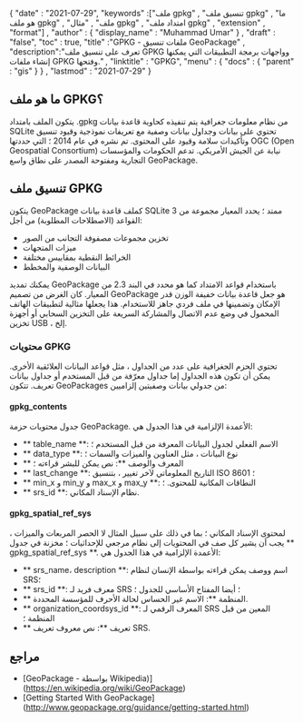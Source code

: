{
  "date" : "2021-07-29",
  "keywords" :["ملف gpkg" , "تنسيق ملف gpkg" , "ما هو ملف gpkg" , "ملف" , "مثال gpkg" , "امتداد ملف gpkg" , "extension" , "format"] ,
  "author" : {
    "display_name" : "Muhammad Umar"
} ,
  "draft" : "false",
  "toc" : true,
  "title" :"GPKG - ملفات تنسيق GeoPackage" ,
  "description":"تعرف على تنسيق ملف GPKG وواجهات برمجة التطبيقات التي يمكنها إنشاء ملفات GPKG وفتحها." ,
  "linktitle" : "GPKG",
  "menu" : {
    "docs" : {
      "parent" : "gis"
}
} ,
  "lastmod" : "2021-07-29"
}

## ما هو ملف GPKG؟
يتكون الملف بامتداد .gpkg من نظام معلومات جغرافية يتم تنفيذه كحاوية قاعدة بيانات SQLite تحتوي على بيانات وجداول بيانات وصفية مع تعريفات نموذجية وقيود تنسيق وتأكيدات سلامة وقيود على المحتوى. تم نشره في عام 2014 ؛ التي حددتها OGC (Open Geospatial Consortium) نيابة عن الجيش الأمريكي. تدعم الحكومات والمؤسسات التجارية ومفتوحة المصدر على نطاق واسع GeoPackage.

## تنسيق ملف GPKG
يتكون GeoPackage كملف قاعدة بيانات SQLite 3 ممتد ؛ يحدد المعيار مجموعة من القواعد (الاصطلاحات المطلوبة) من أجل:
- تخزين مجموعات مصفوفة التجانب من الصور
- ميزات المتجهات
- الخرائط النقطية بمقاييس مختلفة
- البيانات الوصفية والمخطط

يمكنك تمديد GeoPackage باستخدام قواعد الامتداد كما هو محدد في البند 2.3 من المعيار. كان الغرض من تصميم GeoPackage هو جعل قاعدة بيانات خفيفة الوزن قدر الإمكان وتضمينها في ملف فردي جاهز للاستخدام. هذا يجعلها مثالية لتطبيقات الهاتف المحمول في وضع عدم الاتصال والمشاركة السريعة على التخزين السحابي أو أجهزة تخزين USB ، إلخ.

### محتويات GPKG
تحتوي الحزم الجغرافية على عدد من الجداول ، مثل قواعد البيانات العلائقية الأخرى. يمكن أن تكون هذه الجداول إما جداول معرّفة من قبل المستخدم أو جداول بيانات تعريف. تتكون GeoPackages من جدولي بيانات وصفيتين إلزاميين:

#### gpkg_contents
جدول محتويات حزمة GeoPackage. الأعمدة الإلزامية في هذا الجدول هي:

- ** table_name **: الاسم الفعلي لجدول البيانات المعرفة من قبل المستخدم ؛
- ** data_type **: نوع البيانات ، مثل العناوين والميزات والسمات ؛
- ** المعرف والوصف **: نص يمكن للبشر قراءته ؛
- ** last_change **: التاريخ المعلوماتي لآخر تغيير ، بتنسيق ISO 8601 ؛
- ** min_x و min_y و max_x و max_y **: النطاقات المكانية للمحتوى. ؛
- ** srs_id **: نظام الإسناد المكاني.

#### gpkg_spatial_ref_sys
لمحتوى الإسناد المكاني ؛ بما في ذلك على سبيل المثال لا الحصر المربعات والميزات ، يجب أن يشير كل صف في المحتويات إلى نظام مرجعي للإحداثيات ؛ مخزنة في جدول ** gpkg_spatial_ref_sys **. الأعمدة الإلزامية في هذا الجدول هي:

- ** srs_name، description **: اسم ووصف يمكن قراءته بواسطة الإنسان لنظام SRS؛
- ** srs_id **: معرف فريد لـ SRS ؛ أيضا المفتاح الأساسي للجدول ؛
- ** المنظمة **: الاسم غير الحساس لحالة الأحرف للمؤسسة المحددة.
- ** organization_coordsys_id **: المعرف الرقمي لـ SRS المعين من قبل المنظمة ؛
- ** تعريف **: نص معروف تعريف SRS.


## مراجع

* [GeoPackage - بواسطة Wikipedia)] (https://en.wikipedia.org/wiki/GeoPackage)
* [Getting Started With GeoPackage] (http://www.geopackage.org/guidance/getting-started.html)

